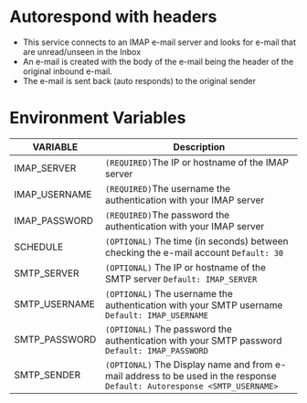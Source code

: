 # Autorespond with headers
- This service connects to an IMAP e-mail server and looks for e-mail that are unread/unseen in the Inbox
- An e-mail is created with the body of the e-mail being the header of the original inbound e-mail.
- The e-mail is sent back (auto responds) to the original sender

 
# Environment Variables
| VARIABLE  | Description |
| ------------- | ------------- |
| IMAP_SERVER | `(REQUIRED)`The IP or hostname of the IMAP server  |
| IMAP_USERNAME | `(REQUIRED)`The username the authentication with your IMAP server  |
| IMAP_PASSWORD | `(REQUIRED)`The password the authentication with your IMAP server  |
| SCHEDULE | `(OPTIONAL)` The time (in seconds) between checking the e-mail account `Default: 30`  |
| SMTP_SERVER | `(OPTIONAL)` The IP or hostname of the SMTP server `Default: IMAP_SERVER` |
| SMTP_USERNAME | `(OPTIONAL)` The username the authentication with your SMTP username `Default: IMAP_USERNAME` |
| SMTP_PASSWORD | `(OPTIONAL)` The password the authentication with your SMTP password `Default: IMAP_PASSWORD` |
| SMTP_SENDER | `(OPTIONAL)` The Display name and from e-mail address to be used in the response `Default: Autoresponse <SMTP_USERNAME>` |



